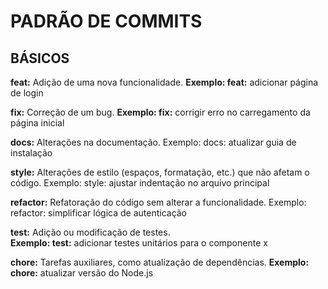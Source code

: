 # PADRÃO DE COMMITS

## BÁSICOS

**feat:** Adição de uma nova funcionalidade.
**Exemplo: feat:** adicionar página de login

**fix:** Correção de um bug.
**Exemplo: fix:** corrigir erro no carregamento da página inicial

**docs:** Alterações na documentação.
Exemplo: docs: atualizar guia de instalação

**style:** Alterações de estilo (espaços, formatação, etc.) que não afetam o código.
Exemplo: style: ajustar indentação no arquivo principal

**refactor:** Refatoração do código sem alterar a funcionalidade.
Exemplo: refactor: simplificar lógica de autenticação

**test:** Adição ou modificação de testes.</br>
**Exemplo: test:** adicionar testes unitários para o componente x

**chore:** Tarefas auxiliares, como atualização de dependências.
**Exemplo: chore:** atualizar versão do Node.js
